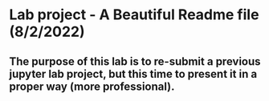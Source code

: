 # Lab project - A Beautiful Readme file (8/2/2022)

## The purpose of this lab is to re-submit a previous jupyter lab project, but this time to present it in a proper way (more professional). 


